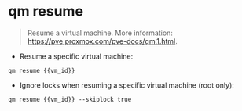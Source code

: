 # qm resume

> Resume a virtual machine.
> More information: <https://pve.proxmox.com/pve-docs/qm.1.html>.

- Resume a specific virtual machine:

`qm resume {{vm_id}}`

- Ignore locks when resuming a specific virtual machine (root only):

`qm resume {{vm_id}} --skiplock true`
